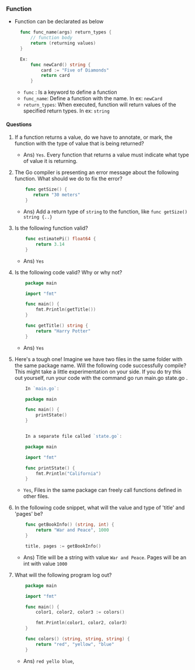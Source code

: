 ### Function

* Function can be declarated as below
  ```go
    func func_name(args) return_types {
        // function body
        return (returning values)
    }

    Ex:
        func newCard() string {
        	card := "Five of Diamonds"
	        return card
        }
  ```
  * `func` : Is a keyword to define a function
  * `func_name`: Define a function with the name. In ex: `newCard`
  * `return_types`: When executed, function will return values of the specified return types. In ex: `string`

#### Questions

1. If a function returns a value, do we have to annotate, or mark, the function with the type of value that is being returned?
    * Ans) `Yes`. Every function that returns a value must indicate what type of value it is returning.
2. The Go compiler is presenting an error message about the following function.  What should we do to fix the error?
    ```go
        func getSize() {
           return "30 meters"
        }
    ```
    * Ans) Add a return type of `string` to the function, like `func getSize() string {..}`
3. Is the following function valid?

    ```go
        func estimatePi() float64 {
            return 3.14
        }
    ```
    * Ans) `Yes`

4. Is the following code valid?  Why or why not?

    ```go
        package main

        import "fmt"

        func main() {
            fmt.Println(getTitle())
        }

        func getTitle() string {
            return "Harry Potter"
        }
    ```
    * Ans) `Yes`

5. Here's a tough one!  Imagine we have two files in the same folder with the same package name.  Will the following code successfully compile?  This might take a little experimentation on your side.  If you do try this out yourself, run your code with the command go run main.go state.go .
    ```go
        In `main.go`:

        package main

        func main() {
            printState()
        }


        In a separate file called `state.go`:

        package main

        import "fmt"

        func printState() {
            fmt.Println("California")
        }

    ```
    * `Yes`, Files in the same package can freely call functions defined in other files.

6. In the following code snippet, what will the value and type of 'title' and 'pages' be?

    ```go
        func getBookInfo() (string, int) {
            return "War and Peace", 1000
        }

        title, pages := getBookInfo()
    ```
    * Ans) Title will be a string with value `War and Peace`. Pages will be an int with value `1000`

7. What will the following program log out?

    ```go
        package main

        import "fmt"

        func main() {
            color1, color2, color3 := colors()

            fmt.Println(color1, color2, color3)
        }

        func colors() (string, string, string) {
            return "red", "yellow", "blue"
        }
    ```
    * Ans) `red yello blue`,